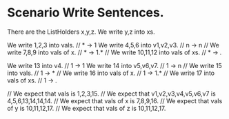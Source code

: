 # Scenario Write Sentences.

There are the ListHolders x,y,z.
We write y,z into xs.

We write 1,2,3 into vals.          // * -> 1
We write 4,5,6 into v1,v2,v3.      // n -> n
// We write 7,8,9 into vals of x.     // * -> 1.*
// We write 10,11,12 into vals of xs. // * -> *.*

We write 13 into v4.               // 1 -> 1
We write 14 into v5,v6,v7.         // 1 -> n
// We write 15 into vals.             // 1 -> *
// We write 16 into vals of x.        // 1 -> 1.*
// We write 17 into vals of xs.       // 1 -> *.*

// We expect that vals is 1,2,3,15.
// We expect that v1,v2,v3,v4,v5,v6,v7 is 4,5,6,13,14,14,14.
// We expect that vals of x is 7,8,9,16.
// We expect that vals of y is 10,11,12,17.
// We expect that vals of z is 10,11,12,17.
